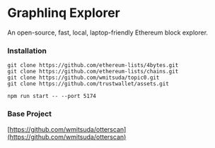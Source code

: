 # Graphlinq Explorer

An open-source, fast, local, laptop-friendly Ethereum block explorer.

### Installation

```
git clone https://github.com/ethereum-lists/4bytes.git
git clone https://github.com/ethereum-lists/chains.git
git clone https://github.com/wmitsuda/topic0.git
git clone https://github.com/trustwallet/assets.git

npm run start -- --port 5174
```

### Base Project

[https://github.com/wmitsuda/otterscan](https://github.com/wmitsuda/otterscan)
